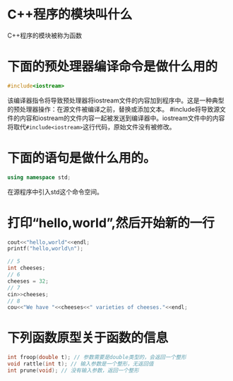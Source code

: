 # C++程序的模块叫什么
C++程序的模块被称为函数

# 下面的预处理器编译命令是做什么用的 
```cpp
#include<iostream>
```
该编译器指令将导致预处理器将iostream文件的内容加到程序中。这是一种典型的预处理器操作：在源文件被编译之前，替换或添加文本。
#include将导致源文件的内容和iostream的文件内容一起被发送到编译器中。iostream文件中的内容将取代`#include<iostream>`这行代码，原始文件没有被修改。

# 下面的语句是做什么用的。
```cpp
using namespace std;
```
在源程序中引入std这个命令空间。

# 打印“hello,world”,然后开始新的一行
```cpp
cout<<"hello,world"<<endl;
printf("hello,world\n");
```
```cpp
// 5 
int cheeses;
// 6
cheeses = 32;
// 7
cin>>cheeses;
// 8
cou<<"We have "<<cheeses<<" varieties of cheeses."<<endl;
```

# 下列函数原型关于函数的信息
```cpp
int froop(double t); // 参数需要是double类型的，会返回一个整形
void rattle(int t); // 输入参数是一个整形，无返回值
int prune(void); // 没有输入参数，返回一个整形
```


